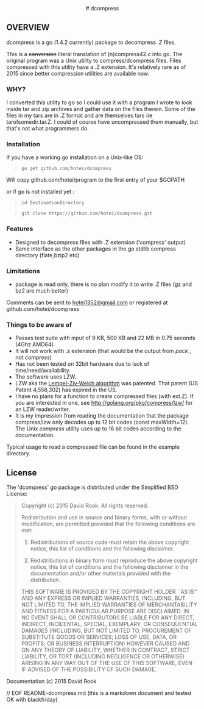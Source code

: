 <center>
# dcompress
</center>

## OVERVIEW

dcompress is a go (1.4.2 currently) package to decompress .Z files.

This is a <strike>conversion</strike> literal translation of (n)compress42.c into go.
The original program was a Unix utility to compress/dcompress files. Files
compressed with this utility have a .Z extension.  It's relatively rare as of
2015 since better compression utilities are available now. 

### WHY?

I converted this utility to go so I could use it with a program I wrote to look
inside tar and zip archives and gather data on the files therein. Some of the files in my
tars are in .Z format and are themselves tars (ie tarofsomedir.tar.Z.  I could
of course have uncompressed them manually, but that's not what programmers do.

### Installation

If you have a working go installation on a Unix-like OS:

> ```go get github.com/hotei/dcompress```

Will copy github.com/hotei/program to the first entry of your $GOPATH

or if go is not installed yet :

> ```cd DestinationDirectory```

> ```git clone https://github.com/hotei/dcompress.git```

### Features

* Designed to decompress files with .Z extension ('compress' output)
* Same interface as the other packages in the go stdlib compress directory (flate,bzip2 etc)

### Limitations

* package is read only, there is no plan modify it to write .Z files (gz and bz2 are
much better)

Comments can be sent to <hotei1352@gmail.com> or registered at github.com/hotei/dcompress


### Things to be aware of

*	Passes test suite with input of 9 KB, 500 KB and 22 MB in 0.75 seconds (4Ghz AMD64).
*	It will not work with .z extension (that would be the output from _pack_ , not _compress_)
*	Has not been tested on 32bit hardware due to lack of time/need/availability.
*	The software uses LZW.
*	LZW aka the [Lempel-Ziv-Welch algorithm][1] was patented.
That patent (US Patent 4,558,302) has expired in the US.
*	I have no plans for a function to create compressed files (with ext.Z). If you
are interested in one, see http://golang.org/pkg/compress/lzw/ for an LZW reader/writer.  
   *   It is my impression from reading the documentation that the
package compress/lzw only decodes up to 12 bit codes (const maxWidth=12). The Unix _compress_
utility uses up to 16 bit codes according to the documentation.

Typical usage to read a compressed file can be found in the example directory.


[1]: http://en.wikipedia.org/wiki/Lempel%E2%80%93Ziv%E2%80%93Welch "LZW at Wiki"
[2]: http://google.com/        "Google"

License
-------
The 'dcompress' go package is distributed under the Simplified BSD License:

> Copyright (c) 2015 David Rook. All rights reserved.
> 
> Redistribution and use in source and binary forms, with or without modification, are
> permitted provided that the following conditions are met:
> 
>    1. Redistributions of source code must retain the above copyright notice, this list of
>       conditions and the following disclaimer.
> 
>    2. Redistributions in binary form must reproduce the above copyright notice, this list
>       of conditions and the following disclaimer in the documentation and/or other materials
>       provided with the distribution.
> 
> THIS SOFTWARE IS PROVIDED BY THE COPYRIGHT HOLDER ``AS IS'' AND ANY EXPRESS OR IMPLIED
> WARRANTIES, INCLUDING, BUT NOT LIMITED TO, THE IMPLIED WARRANTIES OF MERCHANTABILITY AND
> FITNESS FOR A PARTICULAR PURPOSE ARE DISCLAIMED. IN NO EVENT SHALL <COPYRIGHT HOLDER> OR
> CONTRIBUTORS BE LIABLE FOR ANY DIRECT, INDIRECT, INCIDENTAL, SPECIAL, EXEMPLARY, OR
> CONSEQUENTIAL DAMAGES (INCLUDING, BUT NOT LIMITED TO, PROCUREMENT OF SUBSTITUTE GOODS OR
> SERVICES; LOSS OF USE, DATA, OR PROFITS; OR BUSINESS INTERRUPTION) HOWEVER CAUSED AND ON
> ANY THEORY OF LIABILITY, WHETHER IN CONTRACT, STRICT LIABILITY, OR TORT (INCLUDING
> NEGLIGENCE OR OTHERWISE) ARISING IN ANY WAY OUT OF THE USE OF THIS SOFTWARE, EVEN IF
> ADVISED OF THE POSSIBILITY OF SUCH DAMAGE.

Documentation (c) 2015 David Rook 

// EOF README-dcompress.md  (this is a markdown document and tested OK with blackfriday)
